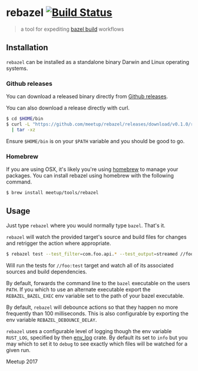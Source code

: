 # rebazel [![Build Status](https://travis-ci.org/meetup/rebazel.svg?branch=master)](https://travis-ci.org/meetup/rebazel)

> a tool for expediting [bazel build](https://bazel.build/) workflows

## Installation

`rebazel` can be installed as a standalone binary Darwin and Linux operating systems.

### Github releases

You can download a released binary directly from [Github releases](https://github.com/meetup/rebazel/releases).

You can also download a release directly with curl.

```bash
$ cd $HOME/bin
$ curl -L "https://github.com/meetup/rebazel/releases/download/v0.1.0/rebazel-$(uname -s)-$(uname -m).tar.gz" \
  | tar -xz
```

Ensure `$HOME/bin` is on your `$PATH` variable and you should be good to go.

### Homebrew

If you are using OSX, it's likely you're using [homebrew](https://brew.sh/) to manage your packages. You can install
rebazel using homebrew with the following command.

```bash
$ brew install meetup/tools/rebazel
```

## Usage

Just type `rebazel` where you would normally type `bazel`. That's it.

`rebazel` will watch the provided target's source and build files for changes and retrigger the action where appropriate.

```bash
$ rebazel test --test_filter=com.foo.api.* --test_output=streamed //foo:test
```

Will run the tests for `//foo:test` target and watch all of its associated sources and build dependencies.

By default, forwards the command line to the `bazel` executable on the users `PATH`. If you which to use an alternate
executable export the `REBAZEL_BAZEL_EXEC` env variable set to the path of your bazel executable.

By default, `rebazel` will debounce actions so that they happen no more frequently than 100 milliseconds. This is also configurable by
exporting the env variable `REBAZEL_DEBOUNCE_DELAY`.

`rebazel` uses a configurable level of logging though the env variable `RUST_LOG`, specified by then [env_log](https://doc.rust-lang.org/log/env_logger/#enabling-logging) crate. By default its set to `info` but you may which to set it to `debug`
to see exactly which files will be watched for a given run.

Meetup 2017

